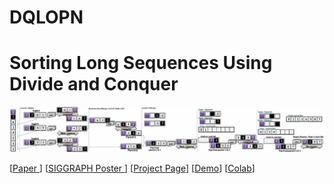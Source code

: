# DQLOPN

 
# Sorting Long Sequences Using Divide and Conquer

 
![image](https://github.com/LongOPN/DQLOPN/blob/main/DQLOPN.jpg)

 
 

[[Paper ](  )]
[[SIGGRAPH Poster ](  )]
[[Project Page]( )]
[[Demo]()]
[[Colab](https://colab.research.google.com/drive/1BaQoMYGlrZ2e0dg27fmSNvbADIEGEG9x?usp=sharing)]
 
